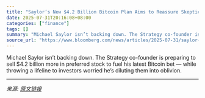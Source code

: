 ```yaml
---
title: "Saylor’s New $4.2 Billion Bitcoin Plan Aims to Reassure Skeptics"
date: 2025-07-31T20:16:08+08:00
categories: ["finance"]
tags: []
summary: "Michael Saylor isn’t backing down. The Strategy co-founder is preparing to sell $4.2 billion more in preferred stock to fuel his latest Bitcoin bet &mdash; while throwing a lifeline to investors worri"
source_url: "https://www.bloomberg.com/news/articles/2025-07-31/saylor-s-strategy-posts-massive-unrealized-gain-during-quarter"
---
```


Michael Saylor isn’t backing down. The Strategy co-founder is preparing to sell $4.2 billion more in preferred stock to fuel his latest Bitcoin bet &mdash; while throwing a lifeline to investors worried he’s diluting them into oblivion.

---

*来源: [原文链接](https://www.bloomberg.com/news/articles/2025-07-31/saylor-s-strategy-posts-massive-unrealized-gain-during-quarter)*
